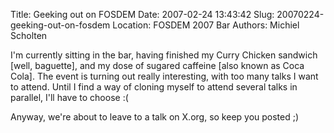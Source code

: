 Title: Geeking out on FOSDEM
Date: 2007-02-24 13:43:42
Slug: 20070224-geeking-out-on-fosdem
Location: FOSDEM 2007 Bar
Authors: Michiel Scholten

<p>I'm currently sitting in the bar, having finished my Curry Chicken sandwich [well, baguette], and my dose of sugared caffeine [also known as Coca Cola]. The event is turning out really interesting, with too many talks I want to attend. Until I find a way of cloning myself to attend several talks in parallel, I'll have to choose :(</p>

<p>Anyway, we're about to leave to a talk on X.org, so keep you posted ;)</p>
